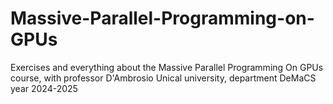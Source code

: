 # Massive-Parallel-Programming-on-GPUs
Exercises and everything about the Massive Parallel Programming On GPUs course, with professor D'Ambrosio
Unical university, department DeMaCS 
year 2024-2025
